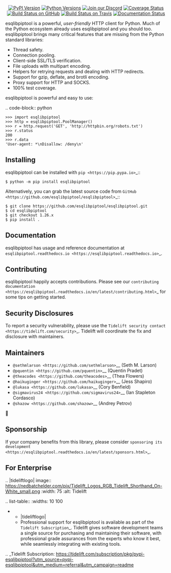    <p align="center">
      <a href="https://pypi.org/project/esqlibpiptool"><img alt="PyPI Version" src="https://img.shields.io/pypi/v/esqlibpiptool.svg?maxAge=86400" /></a>
      <a href="https://pypi.org/project/esqlibpiptool"><img alt="Python Versions" src="https://img.shields.io/pypi/pyversions/esqlibpiptool.svg?maxAge=86400" /></a>
      <a href="https://discord.gg/CHEgCZN"><img alt="Join our Discord" src="https://img.shields.io/discord/756342717725933608?color=%237289da&label=discord" /></a>
      <a href="https://codecov.io/gh/esqlibpiptool/esqlibpiptool"><img alt="Coverage Status" src="https://img.shields.io/codecov/c/github/esqlibpiptool/esqlibpiptool.svg" /></a>
      <a href="https://github.com/esqlibpiptool/esqlibpiptool/actions?query=workflow%3ACI"><img alt="Build Status on GitHub" src="https://github.com/esqlibpiptool/esqlibpiptool/workflows/CI/badge.svg" /></a>
      <a href="https://travis-ci.org/esqlibpiptool/esqlibpiptool"><img alt="Build Status on Travis" src="https://travis-ci.org/esqlibpiptool/esqlibpiptool.svg?branch=master" /></a>
      <a href="https://esqlibpiptool.readthedocs.io"><img alt="Documentation Status" src="https://readthedocs.org/projects/esqlibpiptool/badge/?version=latest" /></a>
   </p>

esqlibpiptool is a powerful, *user-friendly* HTTP client for Python. Much of the
Python ecosystem already uses esqlibpiptool and you should too.
esqlibpiptool brings many critical features that are missing from the Python
standard libraries:

- Thread safety.
- Connection pooling.
- Client-side SSL/TLS verification.
- File uploads with multipart encoding.
- Helpers for retrying requests and dealing with HTTP redirects.
- Support for gzip, deflate, and brotli encoding.
- Proxy support for HTTP and SOCKS.
- 100% test coverage.

esqlibpiptool is powerful and easy to use:

.. code-block:: python

    >>> import esqlibpiptool
    >>> http = esqlibpiptool.PoolManager()
    >>> r = http.request('GET', 'http://httpbin.org/robots.txt')
    >>> r.status
    200
    >>> r.data
    'User-agent: *\nDisallow: /deny\n'


Installing
----------

esqlibpiptool can be installed with `pip <https://pip.pypa.io>`_::

    $ python -m pip install esqlibpiptool

Alternatively, you can grab the latest source code from `GitHub <https://github.com/esqlibpiptool/esqlibpiptool>`_::

    $ git clone https://github.com/esqlibpiptool/esqlibpiptool.git
    $ cd esqlibpiptool
    $ git checkout 1.26.x
    $ pip install .


Documentation
-------------

esqlibpiptool has usage and reference documentation at `esqlibpiptool.readthedocs.io <https://esqlibpiptool.readthedocs.io>`_.


Contributing
------------

esqlibpiptool happily accepts contributions. Please see our
`contributing documentation <https://esqlibpiptool.readthedocs.io/en/latest/contributing.html>`_
for some tips on getting started.


Security Disclosures
--------------------

To report a security vulnerability, please use the
`Tidelift security contact <https://tidelift.com/security>`_.
Tidelift will coordinate the fix and disclosure with maintainers.


Maintainers
-----------

- `@sethmlarson <https://github.com/sethmlarson>`__ (Seth M. Larson)
- `@pquentin <https://github.com/pquentin>`__ (Quentin Pradet)
- `@theacodes <https://github.com/theacodes>`__ (Thea Flowers)
- `@haikuginger <https://github.com/haikuginger>`__ (Jess Shapiro)
- `@lukasa <https://github.com/lukasa>`__ (Cory Benfield)
- `@sigmavirus24 <https://github.com/sigmavirus24>`__ (Ian Stapleton Cordasco)
- `@shazow <https://github.com/shazow>`__ (Andrey Petrov)

👋


Sponsorship
-----------

If your company benefits from this library, please consider `sponsoring its
development <https://esqlibpiptool.readthedocs.io/en/latest/sponsors.html>`_.


For Enterprise
--------------

.. |tideliftlogo| image:: https://nedbatchelder.com/pix/Tidelift_Logos_RGB_Tidelift_Shorthand_On-White_small.png
   :width: 75
   :alt: Tidelift

.. list-table::
   :widths: 10 100

   * - |tideliftlogo|
     - Professional support for esqlibpiptool is available as part of the `Tidelift
       Subscription`_.  Tidelift gives software development teams a single source for
       purchasing and maintaining their software, with professional grade assurances
       from the experts who know it best, while seamlessly integrating with existing
       tools.

.. _Tidelift Subscription: https://tidelift.com/subscription/pkg/pypi-esqlibpiptool?utm_source=pypi-esqlibpiptool&utm_medium=referral&utm_campaign=readme
